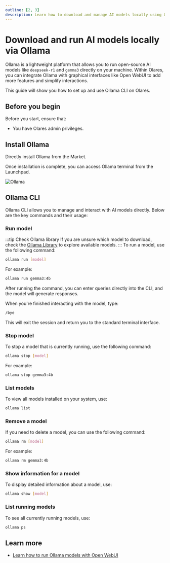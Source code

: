 ```yaml
---
outline: [2, 3]
description: Learn how to download and manage AI models locally using Ollama CLI within the Olares environment.
---
```


# Download and run AI models locally via Ollama
Ollama is a lightweight platform that allows you to run open-source AI models like `deepseek-r1` and `gemma3` directly on your machine. Within Olares, you can integrate Ollama with graphical interfaces like Open WebUI to add more features and simplify interactions.

This guide will show you how to set up and use Ollama CLI on Olares.

## Before you begin
Before you start, ensure that:
- You have Olares admin privileges.

## Install Ollama

Directly install Ollama from the Market.

Once installation is complete, you can access Ollama terminal from the Launchpad.

![Ollama](/images/manual/use-cases/ollama.png#bordered)
## Ollama CLI
Ollama CLI allows you to manage and interact with AI models directly. Below are the key commands and their usage:

### Run model
:::tip Check Ollama library
If you are unsure which model to download, check the [Ollama Library](https://ollama.com/library) to explore available models.
:::
To run a model, use the following command:
```bash
ollama run [model]
```

For example:
```bash
ollama run gemma3:4b
```

After running the command, you can enter queries directly into the CLI, and the model will generate responses.

When you're finished interacting with the model, type:

```bash
/bye
```
This will exit the session and return you to the standard terminal interface.
### Stop model
To stop a model that is currently running, use the following command:
```bash
ollama stop [model]
```
For example:
```bash
ollama stop gemma3:4b
```

### List models
To view all models installed on your system, use:
```bash
ollama list
```

### Remove a model
If you need to delete a model, you can use the following command:
```bash
ollama rm [model]
```
For example:
```bash
ollama rm gemma3:4b
```
### Show information for a model
To display detailed information about a model, use:
```bash
ollama show [model]
```

### List running models
To see all currently running models, use:
```bash
ollama ps
```

## Learn more
- [Learn how to run Ollama models with Open WebUI](openwebui.md)